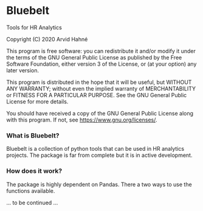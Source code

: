 # Bluebelt
Tools for HR Analytics

Copyright (C) 2020 Arvid Hahné

This program is free software: you can redistribute it and/or modify
it under the terms of the GNU General Public License as published by
the Free Software Foundation, either version 3 of the License, or
(at your option) any later version.

This program is distributed in the hope that it will be useful,
but WITHOUT ANY WARRANTY; without even the implied warranty of
MERCHANTABILITY or FITNESS FOR A PARTICULAR PURPOSE.  See the
GNU General Public License for more details.

You should have received a copy of the GNU General Public License
along with this program.  If not, see <https://www.gnu.org/licenses/>.

### What is Bluebelt?
Bluebelt is a collection of python tools that can be used in HR analytics projects. The package is far from complete but it is in active development.

### How does it work?
The package is highly dependent on Pandas. There a two ways to use the functions available.

... to be continued ...